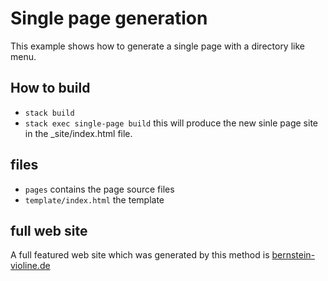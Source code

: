# Single page generation
This example shows how to generate a single page with a directory like menu.

## How to build
* `stack build`
* `stack exec single-page build`
this will produce the new sinle page site in the _site/index.html file.

## files 
* `pages` contains the page source files
* `template/index.html` the template 

## full web site
A full featured web site which was generated by this method is [bernstein-violine.de](http://bernstein-violine.de)
